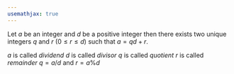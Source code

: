 ```yaml
---
usemathjax: true
---
```


Let $a$ be an integer and $d$ be a positive integer then there exists two unique integers $q$ and $r$ ($0 \le r \le d$) such that $a= qd+r$.

$a$ is called *dividend*
$d$ is called *divisor*
$q$ is called *quotient*
$r$ is called *remainder*
$q = a/d$ and $r= a\%d$
